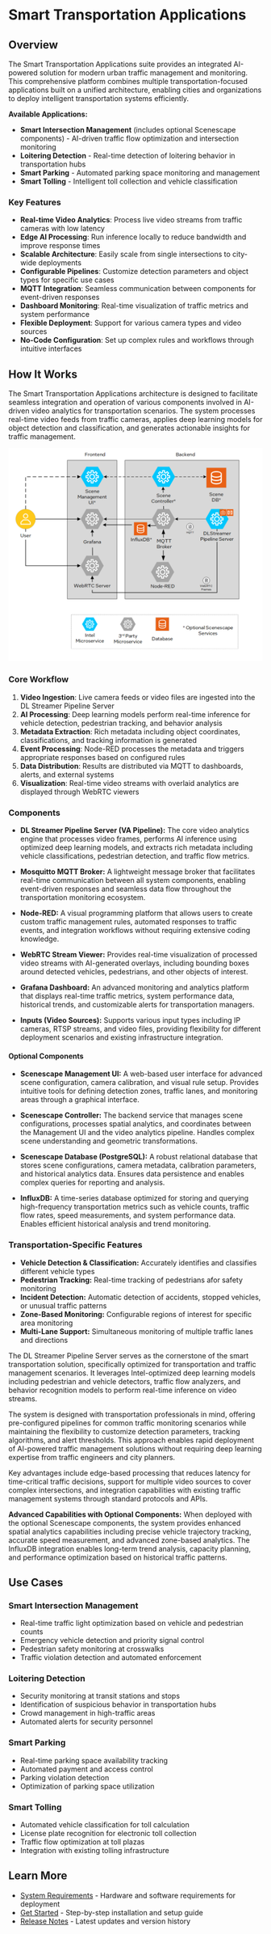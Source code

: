 # Smart Transportation Applications

## Overview

The Smart Transportation Applications suite provides an integrated AI-powered solution for modern urban traffic management and monitoring. This comprehensive platform combines multiple transportation-focused applications built on a unified architecture, enabling cities and organizations to deploy intelligent transportation systems efficiently.

**Available Applications:**
- **Smart Intersection Management** (includes optional Scenescape components) - AI-driven traffic flow optimization and intersection monitoring
- **Loitering Detection** - Real-time detection of loitering behavior in transportation hubs
- **Smart Parking** - Automated parking space monitoring and management
- **Smart Tolling** - Intelligent toll collection and vehicle classification

### Key Features

- **Real-time Video Analytics**: Process live video streams from traffic cameras with low latency
- **Edge AI Processing**: Run inference locally to reduce bandwidth and improve response times
- **Scalable Architecture**: Easily scale from single intersections to city-wide deployments
- **Configurable Pipelines**: Customize detection parameters and object types for specific use cases
- **MQTT Integration**: Seamless communication between components for event-driven responses
- **Dashboard Monitoring**: Real-time visualization of traffic metrics and system performance
- **Flexible Deployment**: Support for various camera types and video sources
- **No-Code Configuration**: Set up complex rules and workflows through intuitive interfaces


## How It Works

The Smart Transportation Applications architecture is designed to facilitate seamless integration and operation of various components involved in AI-driven video analytics for transportation scenarios. The system processes real-time video feeds from traffic cameras, applies deep learning models for object detection and classification, and generates actionable insights for traffic management.

![Architecture Diagram](_images/metro_app_arch.png)

### Core Workflow

1. **Video Ingestion**: Live camera feeds or video files are ingested into the DL Streamer Pipeline Server
2. **AI Processing**: Deep learning models perform real-time inference for vehicle detection, pedestrian tracking, and behavior analysis
3. **Metadata Extraction**: Rich metadata including object coordinates, classifications, and tracking information is generated
4. **Event Processing**: Node-RED processes the metadata and triggers appropriate responses based on configured rules
5. **Data Distribution**: Results are distributed via MQTT to dashboards, alerts, and external systems
6. **Visualization**: Real-time video streams with overlaid analytics are displayed through WebRTC viewers

### Components

- **DL Streamer Pipeline Server (VA Pipeline):** The core video analytics engine that processes video frames, performs AI inference using optimized deep learning models, and extracts rich metadata including vehicle classifications, pedestrian detection, and traffic flow metrics.

- **Mosquitto MQTT Broker:** A lightweight message broker that facilitates real-time communication between all system components, enabling event-driven responses and seamless data flow throughout the transportation monitoring ecosystem.

- **Node-RED:** A visual programming platform that allows users to create custom traffic management rules, automated responses to traffic events, and integration workflows without requiring extensive coding knowledge.

- **WebRTC Stream Viewer:** Provides real-time visualization of processed video streams with AI-generated overlays, including bounding boxes around detected vehicles, pedestrians, and other objects of interest.

- **Grafana Dashboard:** An advanced monitoring and analytics platform that displays real-time traffic metrics, system performance data, historical trends, and customizable alerts for transportation managers.

- **Inputs (Video Sources):** Supports various input types including IP cameras, RTSP streams, and video files, providing flexibility for different deployment scenarios and existing infrastructure integration.

#### Optional Components

- **Scenescape Management UI:** A web-based user interface for advanced scene configuration, camera calibration, and visual rule setup. Provides intuitive tools for defining detection zones, traffic lanes, and monitoring areas through a graphical interface.

- **Scenescape Controller:** The backend service that manages scene configurations, processes spatial analytics, and coordinates between the Management UI and the video analytics pipeline. Handles complex scene understanding and geometric transformations.

- **Scenescape Database (PostgreSQL):** A robust relational database that stores scene configurations, camera metadata, calibration parameters, and historical analytics data. Ensures data persistence and enables complex queries for reporting and analysis.

- **InfluxDB:** A time-series database optimized for storing and querying high-frequency transportation metrics such as vehicle counts, traffic flow rates, speed measurements, and system performance data. Enables efficient historical analysis and trend monitoring.

### Transportation-Specific Features

- **Vehicle Detection & Classification:** Accurately identifies and classifies different vehicle types
- **Pedestrian Tracking:** Real-time tracking of pedestrians afor safety monitoring
- **Incident Detection:** Automatic detection of accidents, stopped vehicles, or unusual traffic patterns
- **Zone-Based Monitoring:** Configurable regions of interest for specific area monitoring
- **Multi-Lane Support:** Simultaneous monitoring of multiple traffic lanes and directions

The DL Streamer Pipeline Server serves as the cornerstone of the smart transportation solution, specifically optimized for transportation and traffic management scenarios. It leverages Intel-optimized deep learning models including pedestrian and vehicle detectors, traffic flow analyzers, and behavior recognition models to perform real-time inference on video streams.

The system is designed with transportation professionals in mind, offering pre-configured pipelines for common traffic monitoring scenarios while maintaining the flexibility to customize detection parameters, tracking algorithms, and alert thresholds. This approach enables rapid deployment of AI-powered traffic management solutions without requiring deep learning expertise from traffic engineers and city planners.

Key advantages include edge-based processing that reduces latency for time-critical traffic decisions, support for multiple video sources to cover complex intersections, and integration capabilities with existing traffic management systems through standard protocols and APIs.

**Advanced Capabilities with Optional Components:**
When deployed with the optional Scenescape components, the system provides enhanced spatial analytics capabilities including precise vehicle trajectory tracking, accurate speed measurement, and advanced zone-based analytics. The InfluxDB integration enables long-term trend analysis, capacity planning, and performance optimization based on historical traffic patterns.

## Use Cases

### Smart Intersection Management
- Real-time traffic light optimization based on vehicle and pedestrian counts
- Emergency vehicle detection and priority signal control
- Pedestrian safety monitoring at crosswalks
- Traffic violation detection and automated enforcement

### Loitering Detection
- Security monitoring at transit stations and stops
- Identification of suspicious behavior in transportation hubs
- Crowd management in high-traffic areas
- Automated alerts for security personnel

### Smart Parking
- Real-time parking space availability tracking
- Automated payment and access control
- Parking violation detection
- Optimization of parking space utilization

### Smart Tolling
- Automated vehicle classification for toll calculation
- License plate recognition for electronic toll collection
- Traffic flow optimization at toll plazas
- Integration with existing tolling infrastructure

## Learn More
- [System Requirements](system-requirements.md) - Hardware and software requirements for deployment
- [Get Started](get-started.md) - Step-by-step installation and setup guide
- [Release Notes](release-notes.md) - Latest updates and version history